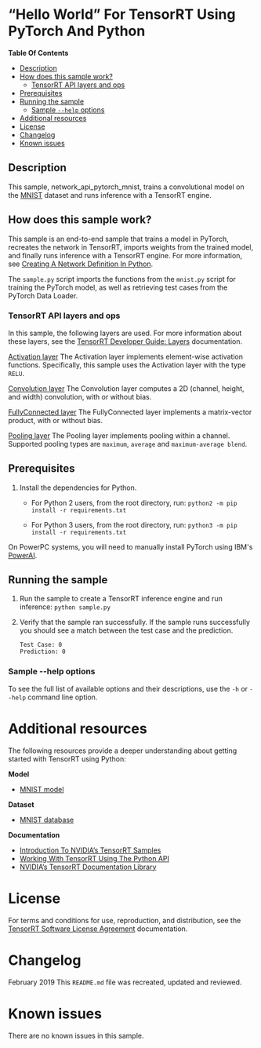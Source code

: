 # “Hello World” For TensorRT Using PyTorch And Python


**Table Of Contents**
- [Description](#description)
- [How does this sample work?](#how-does-this-sample-work)
	* [TensorRT API layers and ops](#tensorrt-api-layers-and-ops)
- [Prerequisites](#prerequisites)
- [Running the sample](#running-the-sample)
	* [Sample `--help` options](#sample-help-options)
- [Additional resources](#additional-resources)
- [License](#license)
- [Changelog](#changelog)
- [Known issues](#known-issues)

## Description

This sample, network_api_pytorch_mnist, trains a convolutional model on the [MNIST](http://yann.lecun.com/exdb/mnist/) dataset and runs inference with a TensorRT engine.

## How does this sample work?

This sample is an end-to-end sample that trains a model in PyTorch, recreates the network in TensorRT, imports weights from the trained model, and finally runs inference with a TensorRT engine. For more information, see [Creating A Network Definition In Python](https://docs.nvidia.com/deeplearning/sdk/tensorrt-developer-guide/index.html#network_python).

The `sample.py` script imports the functions from the `mnist.py` script for training the PyTorch model, as well as retrieving test cases from the PyTorch Data Loader.

### TensorRT API layers and ops

In this sample, the following layers are used. For more information about these layers, see the [TensorRT Developer Guide: Layers](https://docs.nvidia.com/deeplearning/sdk/tensorrt-developer-guide/index.html#layers) documentation.

[Activation layer](https://docs.nvidia.com/deeplearning/sdk/tensorrt-developer-guide/index.html#activation-layer)
The Activation layer implements element-wise activation functions. Specifically, this sample uses the Activation layer with the type `RELU`.

[Convolution layer](https://docs.nvidia.com/deeplearning/sdk/tensorrt-developer-guide/index.html#convolution-layer)
The Convolution layer computes a 2D (channel, height, and width) convolution, with or without bias.

[FullyConnected layer](https://docs.nvidia.com/deeplearning/sdk/tensorrt-developer-guide/index.html#fullyconnected-layer)
The FullyConnected layer implements a matrix-vector product, with or without bias.

[Pooling layer](https://docs.nvidia.com/deeplearning/sdk/tensorrt-developer-guide/index.html#pooling-layer)
The Pooling layer implements pooling within a channel. Supported pooling types are `maximum`, `average` and `maximum-average blend`.

## Prerequisites

1. Install the dependencies for Python.
	-   For Python 2 users, from the root directory, run:
		`python2 -m pip install -r requirements.txt`

	-   For Python 3 users, from the root directory, run:
		`python3 -m pip install -r requirements.txt`

On PowerPC systems, you will need to manually install PyTorch using IBM's [PowerAI](https://www.ibm.com/support/knowledgecenter/SS5SF7_1.6.0/navigation/pai_install.htm).

## Running the sample

1.  Run the sample to create a TensorRT inference engine and run inference:
	`python sample.py`

2.  Verify that the sample ran successfully. If the sample runs successfully you should see a match between the test case and the prediction.
	 ```
	Test Case: 0
	Prediction: 0
	```

### Sample --help options

To see the full list of available options and their descriptions, use the `-h` or `--help` command line option.

# Additional resources

The following resources provide a deeper understanding about getting started with TensorRT using Python:

**Model**
- [MNIST model](https://github.com/pytorch/examples/tree/master/mnist)

**Dataset**
- [MNIST database](http://yann.lecun.com/exdb/mnist/)

**Documentation**
- [Introduction To NVIDIA’s TensorRT Samples](https://docs.nvidia.com/deeplearning/sdk/tensorrt-sample-support-guide/index.html#samples)
- [Working With TensorRT Using The Python API](https://docs.nvidia.com/deeplearning/sdk/tensorrt-developer-guide/index.html#python_topics)
- [NVIDIA’s TensorRT Documentation Library](https://docs.nvidia.com/deeplearning/sdk/tensorrt-archived/index.html)

# License

For terms and conditions for use, reproduction, and distribution, see the [TensorRT Software License Agreement](https://docs.nvidia.com/deeplearning/sdk/tensorrt-sla/index.html) documentation.


# Changelog

February 2019
This `README.md` file was recreated, updated and reviewed.


# Known issues

There are no known issues in this sample.
